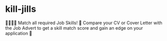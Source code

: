# kill-jills
🏋️‍♂️👩‍💻 Match all required Job Skills! 👀 Compare your CV or Cover Letter with the Job Advert to get a skill match score and gain an edge on your application 🚀
